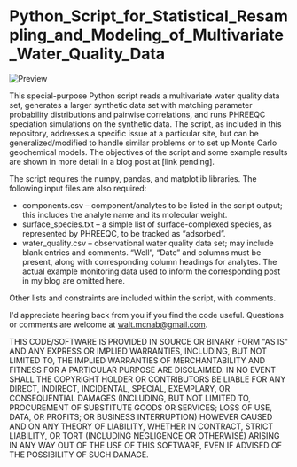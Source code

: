 # Python_Script_for_Statistical_Resampling_and_Modeling_of_Multivariate_Water_Quality_Data

![Preview](https://numericalenvironmental.files.wordpress.com/2020/09/figure_5.png)

This special-purpose Python script reads a multivariate water quality data set, generates a larger synthetic data set with matching parameter probability distributions and pairwise correlations, and runs PHREEQC speciation simulations on the synthetic data. The script, as included in this repository, addresses a specific issue at a particular site, but can be generalized/modified to handle similar problems or to set up Monte Carlo geochemical models. The objectives of the script and some example results are shown in more detail in a blog post at [link pending].

The script requires the numpy, pandas, and matplotlib libraries. The following input files are also required:
* components.csv – component/analytes to be listed in the script output; this includes the analyte name and its molecular weight.
* surface_species.txt – a simple list of surface-complexed species, as represented by PHREEQC, to be tracked as “adsorbed”.
* water_quality.csv – observational water quality data set; may include blank entries and comments. “Well”, “Date” and columns must be present, along with corresponding column headings for analytes. The actual example monitoring data used to inform the corresponding post in my blog are omitted here.

Other lists and constraints are included within the script, with comments.

I'd appreciate hearing back from you if you find the code useful. Questions or comments are welcome at walt.mcnab@gmail.com.

THIS CODE/SOFTWARE IS PROVIDED IN SOURCE OR BINARY FORM "AS IS" AND ANY EXPRESS OR IMPLIED WARRANTIES, INCLUDING, BUT NOT LIMITED TO, THE IMPLIED WARRANTIES OF MERCHANTABILITY AND FITNESS FOR A PARTICULAR PURPOSE ARE DISCLAIMED. IN NO EVENT SHALL THE COPYRIGHT HOLDER OR CONTRIBUTORS BE LIABLE FOR ANY DIRECT, INDIRECT, INCIDENTAL, SPECIAL, EXEMPLARY, OR CONSEQUENTIAL DAMAGES (INCLUDING, BUT NOT LIMITED TO, PROCUREMENT OF SUBSTITUTE GOODS OR SERVICES; LOSS OF USE, DATA, OR PROFITS; OR BUSINESS INTERRUPTION) HOWEVER CAUSED AND ON ANY THEORY OF LIABILITY, WHETHER IN CONTRACT, STRICT LIABILITY, OR TORT (INCLUDING NEGLIGENCE OR OTHERWISE) ARISING IN ANY WAY OUT OF THE USE OF THIS SOFTWARE, EVEN IF ADVISED OF THE POSSIBILITY OF SUCH DAMAGE.

